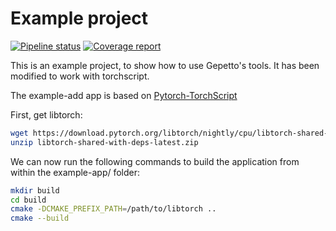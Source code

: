 # Example project

[![Pipeline status](https://gitlab.laas.fr/gepetto/example-adder/badges/master/pipeline.svg)](https://gitlab.laas.fr/gepetto/example-adder/commits/master)
[![Coverage report](https://gitlab.laas.fr/gepetto/example-adder/badges/master/coverage.svg?job=doc-coverage)](http://projects.laas.fr/gepetto/doc/gepetto/example-adder/master/coverage/)

This is an example project, to show how to use Gepetto's tools. It has been modified to work with torchscript.

The example-add app is based on [Pytorch-TorchScript](https://pytorch.org/tutorials/advanced/cpp_export.html)

First, get libtorch:
```bash
wget https://download.pytorch.org/libtorch/nightly/cpu/libtorch-shared-with-deps-latest.zip
unzip libtorch-shared-with-deps-latest.zip
```
We can now run the following commands to build the application from within the example-app/ folder:
```bash
mkdir build
cd build
cmake -DCMAKE_PREFIX_PATH=/path/to/libtorch ..
cmake --build
```
